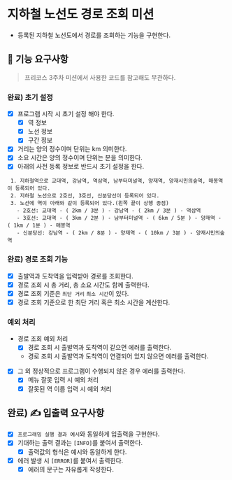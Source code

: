 # 지하철 노선도 경로 조회 미션
- 등록된 지하철 노선도에서 경로를 조회하는 기능을 구현한다.

## 🚀 기능 요구사항
> 프리코스 3주차 미션에서 사용한 코드를 참고해도 무관하다. 

### 완료) 초기 설정
- [x] 프로그램 시작 시 초기 설정 해야 한다.
  - [x] 역 정보
  - [x] 노선 정보
  - [x] 구간 정보
- [x] 거리는 양의 정수이며 단위는 km 의미한다.
- [x] 소요 시간은 양의 정수이며 단위는 분을 의미한다.
- [x] 아래의 사전 등록 정보로 반드시 초기 설정을 한다.
```
 1. 지하철역으로 교대역, 강남역, 역삼역, 남부터미널역, 양재역, 양재시민의숲역, 매봉역이 등록되어 있다.
 2. 지하철 노선으로 2호선, 3호선, 신분당선이 등록되어 있다.
 3. 노선에 역이 아래와 같이 등록되어 있다.(왼쪽 끝이 상행 종점)
   - 2호선: 교대역 - ( 2km / 3분 ) - 강남역 - ( 2km / 3분 ) - 역삼역
   - 3호선: 교대역 - ( 3km / 2분 ) - 남부터미널역 - ( 6km / 5분 ) - 양재역 - ( 1km / 1분 ) - 매봉역
   - 신분당선: 강남역 - ( 2km / 8분 ) - 양재역 - ( 10km / 3분 ) - 양재시민의숲역
 ```

### 완료) 경로 조회 기능
- [x] 출발역과 도착역을 입력받아 경로를 조회한다.
- [x] 경로 조회 시 총 거리, 총 소요 시간도 함께 출력한다.
- [x] 경로 조회 기준은 `최단 거리` `최소 시간`이 있다.
- [x] 경로 조회 기준으로 한 최단 거리 혹은 최소 시간을 계산한다.

### 예외 처리
- 경로 조회 예외 처리
  - [x] 경로 조회 시 출발역과 도착역이 같으면 에러를 출력한다.
  - 경로 조회 시 출발역과 도착역이 연결되어 있지 않으면 에러를 출력한다.
- [x] 그 외 정상적으로 프로그램이 수행되지 않은 경우 에러를 출력한다.
  - [x] 메뉴 잘못 입력 시 예외 처리
  - [x] 잘못된 역 이름 입력 시 예외 처리

## 완료) ✍ 입출력 요구사항
- [x] `프로그래밍 실행 결과 예시`와 동일하게 입출력을 구현한다.
- [x] 기대하는 출력 결과는 `[INFO]`를 붙여서 출력한다.
  - [x] 출력값의 형식은 예시와 동일하게 한다.
- [x] 에러 발생 시 `[ERROR]`를 붙여서 출력한다.
  - [x] 에러의 문구는 자유롭게 작성한다.